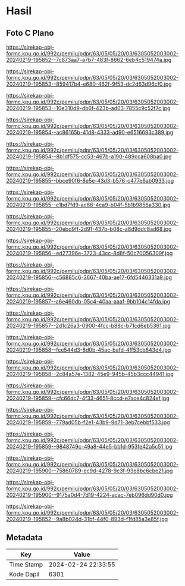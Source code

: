 # Hasil

## Foto C Plano

https://sirekap-obj-formc.kpu.go.id/992c/pemilu/pdpr/63/05/05/20/03/6305052003002-20240219-195852--7c873aa7-a7b7-483f-8662-6eb4c519474a.jpg

https://sirekap-obj-formc.kpu.go.id/992c/pemilu/pdpr/63/05/05/20/03/6305052003002-20240219-195853--859417b4-e680-462f-9f53-dc2d63d96cf0.jpg

https://sirekap-obj-formc.kpu.go.id/992c/pemilu/pdpr/63/05/05/20/03/6305052003002-20240219-195853--10e310d9-db6f-423b-ad03-7855c9c52f7c.jpg

https://sirekap-obj-formc.kpu.go.id/992c/pemilu/pdpr/63/05/05/20/03/6305052003002-20240219-195854--ac86165b-41d8-4333-ad90-e6516693c389.jpg

https://sirekap-obj-formc.kpu.go.id/992c/pemilu/pdpr/63/05/05/20/03/6305052003002-20240219-195854--8b1df575-cc53-467b-a190-489cca608ba0.jpg

https://sirekap-obj-formc.kpu.go.id/992c/pemilu/pdpr/63/05/05/20/03/6305052003002-20240219-195855--bbce90f6-8e5e-43d3-b576-c477e6ab0933.jpg

https://sirekap-obj-formc.kpu.go.id/992c/pemilu/pdpr/63/05/05/20/03/6305052003002-20240219-195855--c1bd7fd9-ac66-4ca9-b04f-5b1b9856a330.jpg

https://sirekap-obj-formc.kpu.go.id/992c/pemilu/pdpr/63/05/05/20/03/6305052003002-20240219-195855--20ebd9ff-2d91-437b-b08c-a8d9ddc8ad68.jpg

https://sirekap-obj-formc.kpu.go.id/992c/pemilu/pdpr/63/05/05/20/03/6305052003002-20240219-195856--ed27396e-3723-43cc-8d8f-50c70056309f.jpg

https://sirekap-obj-formc.kpu.go.id/992c/pemilu/pdpr/63/05/05/20/03/6305052003002-20240219-195856--c56885c6-3667-40ba-ae17-6fd5446331a9.jpg

https://sirekap-obj-formc.kpu.go.id/992c/pemilu/pdpr/63/05/05/20/03/6305052003002-20240219-195857--a6e460db-05c4-40aa-aaaf-9bb104c14fda.jpg

https://sirekap-obj-formc.kpu.go.id/992c/pemilu/pdpr/63/05/05/20/03/6305052003002-20240219-195857--2d1c26a3-0900-4fcc-b88c-b71cd6eb5361.jpg

https://sirekap-obj-formc.kpu.go.id/992c/pemilu/pdpr/63/05/05/20/03/6305052003002-20240219-195858--fce544d3-8d0b-45ac-bafd-4ff53cb643d4.jpg

https://sirekap-obj-formc.kpu.go.id/992c/pemilu/pdpr/63/05/05/20/03/6305052003002-20240219-195858--2c84a57e-1382-45e9-945b-45b3ccc44941.jpg

https://sirekap-obj-formc.kpu.go.id/992c/pemilu/pdpr/63/05/05/20/03/6305052003002-20240219-195859--cfc66dc7-4f33-4651-8ccd-e7ace4c824ef.jpg

https://sirekap-obj-formc.kpu.go.id/992c/pemilu/pdpr/63/05/05/20/03/6305052003002-20240219-195859--779ad05b-f2e1-43b9-9d71-3eb7cebbf533.jpg

https://sirekap-obj-formc.kpu.go.id/992c/pemilu/pdpr/63/05/05/20/03/6305052003002-20240219-195859--9848749c-49a8-44e5-bb1d-953fe42a5c51.jpg

https://sirekap-obj-formc.kpu.go.id/992c/pemilu/pdpr/63/05/05/20/03/6305052003002-20240219-195900--75860789-ec9d-4278-9c3f-93e8bc6cbe21.jpg

https://sirekap-obj-formc.kpu.go.id/992c/pemilu/pdpr/63/05/05/20/03/6305052003002-20240219-195900--9175a0d4-7d19-4224-acac-7eb096dd90d0.jpg

https://sirekap-obj-formc.kpu.go.id/992c/pemilu/pdpr/63/05/05/20/03/6305052003002-20240219-195852--9a8b024d-31bf-44f0-893d-f1fd85a3e85f.jpg


## Metadata

| Key        | Value               |
| ---------- | ------------------- |
| Time Stamp | 2024-02-24 22:33:55 |
| Kode Dapil | 6301                |



